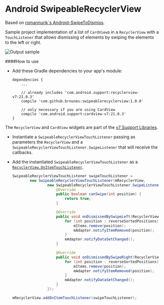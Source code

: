 Android SwipeableRecyclerView
=====================

Based on [romannurik`s Android-SwipeToDismiss](https://github.com/romannurik/Android-SwipeToDismiss).

Sample project implementation of a list of `CardView`s in a `RecyclerView` with a `TouchListener` that allows dismissing of elements by swiping the elements to the left or right.

![Output sample](https://raw.githubusercontent.com/brnunes/SwipeableRecyclerView/master/demo.gif)

####How to use

- Add these Gradle dependencies to your app's module:

    ````
    dependencies {
        ...
        
        // already includes 'com.android.support:recyclerview-v7:21.0.3'
        compile 'com.github.brnunes:swipeablerecyclerview:1.0.0'

        // only necessary if you are using CardView
        compile 'com.android.support:cardview-v7:21.0.3'
    }
    ````
The `RecyclerView` and `CardView` widgets are part of the [v7 Support Libraries](https://developer.android.com/tools/support-library/features.html#v7).
- Instantiate a `SwipeableRecyclerViewTouchListener` passing as parameters the `RecyclerView` and a `SwipeableRecyclerViewTouchListener.SwipeListener` that will receive the callbacks.
- Add the instantiated `SwipeableRecyclerViewTouchListener` as a [`RecyclerView.OnItemTouchListener`](https://developer.android.com/reference/android/support/v7/widget/RecyclerView.OnItemTouchListener.html).

    ```java
    SwipeableRecyclerViewTouchListener swipeTouchListener =
            new SwipeableRecyclerViewTouchListener(mRecyclerView,
                    new SwipeableRecyclerViewTouchListener.SwipeListener() {
                        @Override
                        public boolean canSwipe(int position) {
                            return true;
                        }

                        @Override
                        public void onDismissedBySwipeLeft(RecyclerView recyclerView, int[] reverseSortedPositions) {
                            for (int position : reverseSortedPositions) {
                                mItems.remove(position);
                                mAdapter.notifyItemRemoved(position);
                            }
                            mAdapter.notifyDataSetChanged();
                        }

                        @Override
                        public void onDismissedBySwipeRight(RecyclerView recyclerView, int[] reverseSortedPositions) {
                            for (int position : reverseSortedPositions) {
                                mItems.remove(position);
                                mAdapter.notifyItemRemoved(position);
                            }
                            mAdapter.notifyDataSetChanged();
                        }
                    });

    mRecyclerView.addOnItemTouchListener(swipeTouchListener);
    ````
